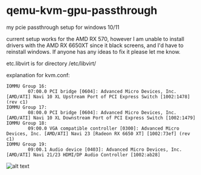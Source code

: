 # qemu-kvm-gpu-passthrough
my pcie passthrough setup for windows 10/11

current setup works for the AMD RX 570, however I am unable to install drivers with the AMD RX 6650XT since it black screens, and I'd have to reinstall windows. If anyone has any ideas to fix it please let me know.

etc.libvirt is for directory /etc/libvirt/

explanation for kvm.conf:
```
IOMMU Group 16:
        07:00.0 PCI bridge [0604]: Advanced Micro Devices, Inc. [AMD/ATI] Navi 10 XL Upstream Port of PCI Express Switch [1002:1478] (rev c1)
IOMMU Group 17:
        08:00.0 PCI bridge [0604]: Advanced Micro Devices, Inc. [AMD/ATI] Navi 10 XL Downstream Port of PCI Express Switch [1002:1479]
IOMMU Group 18:
        09:00.0 VGA compatible controller [0300]: Advanced Micro Devices, Inc. [AMD/ATI] Navi 23 [Radeon RX 6650 XT] [1002:73ef] (rev c1)
IOMMU Group 19:
        09:00.1 Audio device [0403]: Advanced Micro Devices, Inc. [AMD/ATI] Navi 21/23 HDMI/DP Audio Controller [1002:ab28]
```
![alt text][logo]

[logo]: https://raw.githubusercontent.com/awwmbCPmM9Q7xFfM/qemu-kvm-gpu-passthrough/main/image.png
